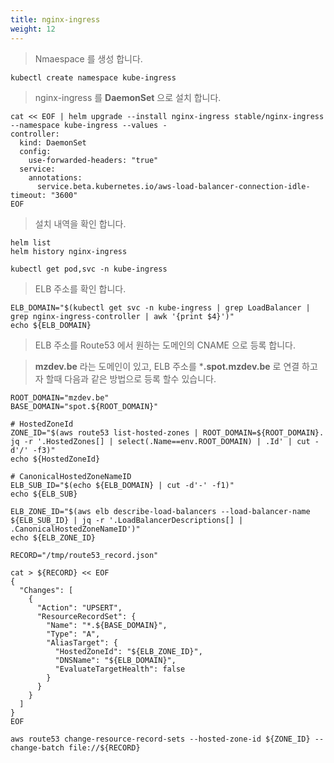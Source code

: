 ```yaml
---
title: nginx-ingress
weight: 12
---
```


> Nmaespace 를 생성 합니다.

```
kubectl create namespace kube-ingress
```

> nginx-ingress 를 **DaemonSet** 으로 설치 합니다.

```
cat << EOF | helm upgrade --install nginx-ingress stable/nginx-ingress --namespace kube-ingress --values -
controller:
  kind: DaemonSet
  config:
    use-forwarded-headers: "true"
  service:
    annotations:
      service.beta.kubernetes.io/aws-load-balancer-connection-idle-timeout: "3600"
EOF
```

> 설치 내역을 확인 합니다.

```
helm list
helm history nginx-ingress

kubectl get pod,svc -n kube-ingress
```

> ELB 주소를 확인 합니다.

```
ELB_DOMAIN="$(kubectl get svc -n kube-ingress | grep LoadBalancer | grep nginx-ingress-controller | awk '{print $4}')"
echo ${ELB_DOMAIN}
```

> ELB 주소를 Route53 에서 원하는 도메인의 CNAME 으로 등록 합니다.

> **mzdev.be** 라는 도메인이 있고, ELB 주소를 ***.spot.mzdev.be** 로 연결 하고자 할때 다음과 같은 방법으로 등록 할수 있습니다.

```
ROOT_DOMAIN="mzdev.be"
BASE_DOMAIN="spot.${ROOT_DOMAIN}"

# HostedZoneId
ZONE_ID="$(aws route53 list-hosted-zones | ROOT_DOMAIN=${ROOT_DOMAIN}. jq -r '.HostedZones[] | select(.Name==env.ROOT_DOMAIN) | .Id' | cut -d'/' -f3)"
echo ${HostedZoneId}

# CanonicalHostedZoneNameID
ELB_SUB_ID="$(echo ${ELB_DOMAIN} | cut -d'-' -f1)"
echo ${ELB_SUB}

ELB_ZONE_ID="$(aws elb describe-load-balancers --load-balancer-name ${ELB_SUB_ID} | jq -r '.LoadBalancerDescriptions[] | .CanonicalHostedZoneNameID')"
echo ${ELB_ZONE_ID}
```

```
RECORD="/tmp/route53_record.json"

cat > ${RECORD} << EOF
{
  "Changes": [
    {
      "Action": "UPSERT",
      "ResourceRecordSet": {
        "Name": "*.${BASE_DOMAIN}",
        "Type": "A",
        "AliasTarget": {
          "HostedZoneId": "${ELB_ZONE_ID}",
          "DNSName": "${ELB_DOMAIN}",
          "EvaluateTargetHealth": false
        }
      }
    }
  ]
}
EOF

aws route53 change-resource-record-sets --hosted-zone-id ${ZONE_ID} --change-batch file://${RECORD}
```
